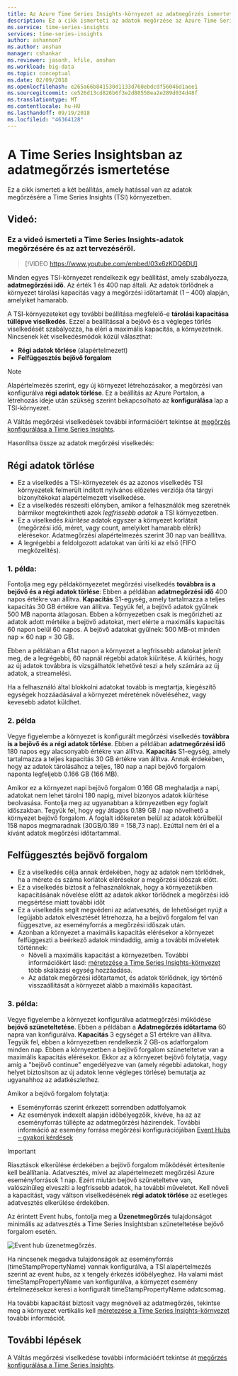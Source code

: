 ```yaml
---
title: Az Azure Time Series Insights-környezet az adatmegőrzés ismertetése |} A Microsoft Docs
description: Ez a cikk ismerteti az adatok megőrzése az Azure Time Series Insights-környezet szabályozó két beállítást.
ms.service: time-series-insights
services: time-series-insights
author: ashannon7
ms.author: anshan
manager: cshankar
ms.reviewer: jasonh, kfile, anshan
ms.workload: big-data
ms.topic: conceptual
ms.date: 02/09/2018
ms.openlocfilehash: e265a66b841530d1133d760ebdcdf56046d1aee1
ms.sourcegitcommit: ce526d13cd826b6f3e2d80558ea2e289d034d48f
ms.translationtype: MT
ms.contentlocale: hu-HU
ms.lasthandoff: 09/19/2018
ms.locfileid: "46364128"
---
```

# <a name="understand-data-retention-in-time-series-insights"></a>A Time Series Insightsban az adatmegőrzés ismertetése

Ez a cikk ismerteti a két beállítás, amely hatással van az adatok megőrzésére a Time Series Insights (TSI) környezetben.

## <a name="video"></a>Videó: 

### <a name="in-this-video-we-cover-time-series-insights-data-retention-and-how-to-plan-for-itbr"></a>Ez a videó ismerteti a Time Series Insights-adatok megőrzésére és az azt tervezéséről.</br>

> [!VIDEO https://www.youtube.com/embed/03x6zKDQ6DU]

Minden egyes TSI-környezet rendelkezik egy beállítást, amely szabályozza, **adatmegőrzési idő**. Az érték 1 és 400 nap általi. Az adatok törlődnek a környezet tárolási kapacitás vagy a megőrzési időtartamát (1 – 400) alapján, amelyiket hamarabb.

A TSI-környezeteket egy további beállítása megfelelő-e **tárolási kapacitása túllépve viselkedés**. Ezzel a beállítással a bejövő és a végleges törlés viselkedését szabályozza, ha eléri a maximális kapacitás, a környezetnek. Nincsenek két viselkedésmódok közül választhat:
- **Régi adatok törlése** (alapértelmezett)  
- **Felfüggesztés bejövő forgalom**

> [!NOTE]
> Alapértelmezés szerint, egy új környezet létrehozásakor, a megőrzési van konfigurálva **régi adatok törlése**. Ez a beállítás az Azure Portalon, a létrehozás ideje után szükség szerint bekapcsolható az **konfigurálása** lap a TSI-környezet.

A Váltás megőrzési viselkedések további információért tekintse át [megőrzés konfigurálása a Time Series Insights](time-series-insights-how-to-configure-retention.md).

Hasonlítsa össze az adatok megőrzési viselkedés:

## <a name="purge-old-data"></a>Régi adatok törlése
- Ez a viselkedés a TSI-környezetek és az azonos viselkedés TSI környezetek felmerült indított nyilvános előzetes verziója óta tárgyi bizonyítékokat alapértelmezett viselkedése.  
- Ez a viselkedés részesíti előnyben, amikor a felhasználók meg szeretnék bármikor megtekintheti azok *legfrissebb adatok* a TSI környezetben. 
- Ez a viselkedés *kiürítése* adatok egyszer a környezet korlátait (megőrzési idő, méret, vagy count, amelyiket hamarabb elérik) elérésekor. Adatmegőrzési alapértelmezés szerint 30 nap van beállítva. 
- A legrégebbi a feldolgozott adatokat van üríti ki az első (FIFO megközelítés).

### <a name="example-1"></a>1. példa:
Fontolja meg egy példakörnyezetet megőrzési viselkedés **továbbra is a bejövő és a régi adatok törlése**: Ebben a példában **adatmegőrzési idő** 400 napos értékre van állítva. **Kapacitás** S1-egység, amely tartalmazza a teljes kapacitás 30 GB értékre van állítva.   Tegyük fel, a bejövő adatok gyűlnek 500 MB naponta átlagosan. Ebben a környezetben csak is megőrizheti az adatok adott mértéke a bejövő adatokat, mert elérte a maximális kapacitás 60 napon belül 60 napos. A bejövő adatokat gyűlnek: 500 MB-ot minden nap × 60 nap = 30 GB. 

Ebben a példában a 61st napon a környezet a legfrissebb adatokat jelenít meg, de a legrégebbi, 60 napnál régebbi adatok kiürítése. A kiürítés, hogy az új adatok továbbra is vizsgálhatók lehetővé teszi a hely számára az új adatok, a streamelési. 

Ha a felhasználó által blokkolni adatokat tovább is megtartja, kiegészítő egységek hozzáadásával a környezet méretének növeléséhez, vagy kevesebb adatot küldhet.  

### <a name="example-2"></a>2. példa
Vegye figyelembe a környezet is konfigurált megőrzési viselkedés **továbbra is a bejövő és a régi adatok törlése**. Ebben a példában **adatmegőrzési idő** 180 napos egy alacsonyabb értékre van állítva. **Kapacitás** S1-egység, amely tartalmazza a teljes kapacitás 30 GB értékre van állítva. Annak érdekében, hogy az adatok tárolásához a teljes, 180 nap a napi bejövő forgalom naponta legfeljebb 0.166 GB (166 MB).  

Amikor ez a környezet napi bejövő forgalom 0.166 GB meghaladja a napi, adatokat nem lehet tárolni 180 napig, mivel bizonyos adatok kiürítése beolvasása. Fontolja meg az ugyanabban a környezetben egy foglalt időszakban. Tegyük fel, hogy egy átlagos 0.189 GB / nap növelhető a környezet bejövő forgalom. A foglalt időkereten belül az adatok körülbelül 158 napos megmaradnak (30GB/0.189 = 158,73 nap). Ezúttal nem éri el a kívánt adatok megőrzési időtartammal.

## <a name="pause-ingress"></a>Felfüggesztés bejövő forgalom
- Ez a viselkedés célja annak érdekében, hogy az adatok nem törlődnek, ha a mérete és száma korlátok elérésekor a megőrzési időszak előtt.  
- Ez a viselkedés biztosít a felhasználóknak, hogy a környezetükben kapacitásának növelése előtt az adatok akkor törlődnek a megőrzési idő megsértése miatt további időt
- Ez a viselkedés segít megvédeni az adatvesztés, de lehetőséget nyújt a legújabb adatok elvesztését létrehozza, ha a bejövő forgalom fel van függesztve, az eseményforrás a megőrzési időszak után.
- Azonban a környezet a maximális kapacitás elérésekor a környezet felfüggeszti a beérkező adatok mindaddig, amíg a további műveletek történnek: 
   - Növeli a maximális kapacitást a környezetben. További információkért lásd: [méretezése a Time Series Insights-környezet](time-series-insights-how-to-scale-your-environment.md) több skálázási egység hozzáadása.
   - Az adatok megőrzési időtartamot, és adatok törlődnek, így történő visszaállítását a környezet alább a maximális kapacitást.

### <a name="example-3"></a>3. példa:
Vegye figyelembe a környezet konfigurálva adatmegőrzési működése **bejövő szüneteltetése**. Ebben a példában a **Adatmegőrzés időtartama** 60 napra van konfigurálva. **Kapacitás** 3 egységet a S1 értékre van állítva. Tegyük fel, ebben a környezetben rendelkezik 2 GB-os adatforgalom minden nap. Ebben a környezetben a bejövő forgalom szüneteltetve van a maximális kapacitás elérésekor. Ekkor az a környezet bejövő folytatja, vagy amíg a "bejövő continue" engedélyezve van (amely régebbi adatokat, hogy helyet biztosítson az új adatok lenne végleges törlése) bemutatja az ugyanahhoz az adatkészlethez. 

Amikor a bejövő forgalom folytatja:
- Eseményforrás szerint érkezett sorrendben adatfolyamok
- Az események indexelt alapján időbélyegzőik, kivéve, ha az az eseményforrás túllépte az adatmegőrzési házirendek. További információ az esemény forrása megőrzési konfigurációjában [Event Hubs – gyakori kérdések](../event-hubs/event-hubs-faq.md)

> [!IMPORTANT]
> Riasztások elkerülése érdekében a bejövő forgalom működését értesítenie kell beállítania. Adatvesztés, mivel az alapértelmezett megőrzési Azure eseményforrások 1 nap. Ezért miután bejövő szüneteltetve van, valószínűleg elveszíti a legfrissebb adatok, ha további műveletet. Kell növeli a kapacitást, vagy váltson viselkedésének **régi adatok törlése** az esetleges adatvesztés elkerülése érdekében.

Az érintett Event hubs, fontolja meg a **Üzenetmegőrzés** tulajdonságot minimális az adatvesztés a Time Series Insightsban szüneteltetése bejövő forgalom esetén.

![Event hub üzenetmegőrzés.](media/time-series-insights-contepts-retention/event-hub-retention.png)

Ha nincsenek megadva tulajdonságok az eseményforrás (timeStampPropertyName) vannak konfigurálva, a TSI alapértelmezés szerint az event hubs, az x tengely érkezés időbélyeghez. Ha valami mást timeStampPropertyName van konfigurálva, a környezet esemény értelmezésekor keresi a konfigurált timeStampPropertyName adatcsomag. 

Ha további kapacitást biztosít vagy megnöveli az adatmegőrzés, tekintse meg a környezet vertikális kell [méretezése a Time Series Insights-környezet](time-series-insights-how-to-scale-your-environment.md) további információt.  

## <a name="next-steps"></a>További lépések
A Váltás megőrzési viselkedése további információért tekintse át [megőrzés konfigurálása a Time Series Insights](time-series-insights-how-to-configure-retention.md).
